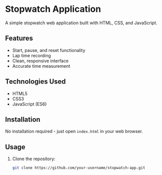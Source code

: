 # Stopwatch Application

A simple stopwatch web application built with HTML, CSS, and JavaScript.

## Features
- Start, pause, and reset functionality
- Lap time recording
- Clean, responsive interface
- Accurate time measurement

## Technologies Used
- HTML5
- CSS3
- JavaScript (ES6)

## Installation
No installation required - just open `index.html` in your web browser.

## Usage
1. Clone the repository:
   ```bash
   git clone https://github.com/your-username/stopwatch-app.git
